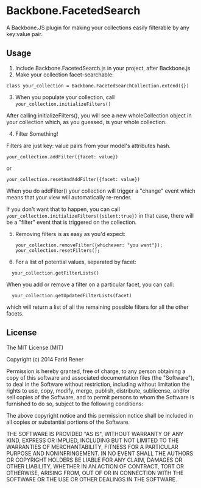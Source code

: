 Backbone.FacetedSearch
======================

A Backbone.JS plugin for making your collections easily filterable by any key:value pair.

Usage
-----------

1. Include Backbone.FacetedSearch.js in your project, after Backbone.js
2. Make your collection facet-searchable:
  ```
  class your_collection = Backbone.FacetedSearchCollection.extend({})
  ```

3. When you populate your collection, call
  `your_collection.initializeFilters()`

  After calling initializeFilters(), you will see a new wholeCollection object in your collection
  which, as you guessed, is your whole collection.

4. Filter Something!

  Filters are just key: value pairs from your model's attributes hash.
  ```
  your_collection.addFilter({facet: value})
  ```
  or 
  ```
  your_collection.resetAndAddFilter({facet: value})
  ```

  When you do addFilter() your collection will trigger a "change" event
  which means that your view will automatically re-render.

  If you don't want that to happen, you can call
  `your_collection.initializeFilters({silent:true})`
  in that case, there will be a "filter" event that is triggered on the collection.

5. Removing filters is as easy as you'd expect:
    ```
    your_collection.removeFilter({whichever: "you want"});
    your_collection.resetFilters();
    ```  
6. For a list of potential values, separated by facet:

  ```
    your_collection.getFilterLists()
  ```
  When you add or remove a filter on a particular facet, you can call:
  ```
    your_collection.getUpdatedFilterLists(facet)
  ```
  which will return a list of all the remaining possible filters for all the other facets.

License
-------
The MIT License (MIT)

Copyright (c) 2014 Farid Rener

Permission is hereby granted, free of charge, to any person obtaining a copy
of this software and associated documentation files (the "Software"), to deal
in the Software without restriction, including without limitation the rights
to use, copy, modify, merge, publish, distribute, sublicense, and/or sell
copies of the Software, and to permit persons to whom the Software is
furnished to do so, subject to the following conditions:

The above copyright notice and this permission notice shall be included in all
copies or substantial portions of the Software.

THE SOFTWARE IS PROVIDED "AS IS", WITHOUT WARRANTY OF ANY KIND, EXPRESS OR
IMPLIED, INCLUDING BUT NOT LIMITED TO THE WARRANTIES OF MERCHANTABILITY,
FITNESS FOR A PARTICULAR PURPOSE AND NONINFRINGEMENT. IN NO EVENT SHALL THE
AUTHORS OR COPYRIGHT HOLDERS BE LIABLE FOR ANY CLAIM, DAMAGES OR OTHER
LIABILITY, WHETHER IN AN ACTION OF CONTRACT, TORT OR OTHERWISE, ARISING FROM,
OUT OF OR IN CONNECTION WITH THE SOFTWARE OR THE USE OR OTHER DEALINGS IN THE
SOFTWARE.
